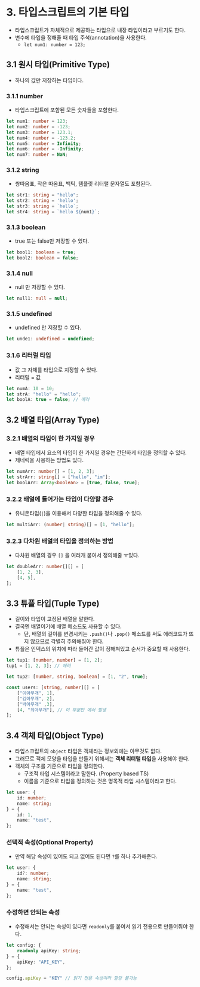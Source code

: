 # 3. 타입스크립트의 기본 타입
- 타입스크립트가 자체적으로 제공하는 타입으로 내장 타입이라고 부르기도 한다.
- 변수에 타입을 정해줄 때 타입 주석(annotation)을 사용한다.
	- `let num1: number = 123;`

## 3.1 원시 타입(Primitive Type)
- 하나의 값만 저장하는 타입이다.

### 3.1.1 number
- 타입스크립트에 포함된 모든 숫자들을 포함한다.
```typescript
let num1: number = 123;
let num2: number = -123;
let num3: number = 123.1;
let num4: number = -123.2;
let num5: number = Infinity;
let num6: number = -Infinity;
let num7: number = NaN;
```

### 3.1.2 string
- 쌍따옴표, 작은 따옴표, 백틱, 템플릿 리터럴 문자열도 포함된다.
```typescript
let str1: string = "hello";
let str2: string = 'hello';
let str3: string = `hello`;
let str4: string = `hello ${num1}`;
```

### 3.1.3 boolean
- true 또는 false만 저장할 수 있다.
```typescript
let bool1: boolean = true;
let bool2: boolean = false;
```

### 3.1.4 null
- null 만 저장할 수 있다.
```typescript
let null1: null = null;
```

### 3.1.5 undefined
- undefined 만 저장할 수 있다.
```typescript
let unde1: undefined = undefined;
```

### 3.1.6 리터럴 타입
- 값 그 자체를 타입으로 지정할 수 있다.
- 리터럴 = 값
```typescript
let numA: 10 = 10;
let strA: "hello" = "hello";
let boolA: true = false; // 에러
```

## 3.2 배열 타입(Array Type)
### 3.2.1 배열의 타입이 한 가지일 경우
- 배열 타입에서 요소의 타입이 한 가지일 경우는 간단하게 타입을 정의할 수 있다.
- 제네릭을 사용하는 방법도 있다.
```typescript
let numArr: number[] = [1, 2, 3];
let strArr: string[] = ["hello", "im"];
let boolArr: Array<boolean> = [true, false, true];
```

### 3.2.2 배열에 들어가는 타입이 다양할 경우
- 유니온타입(`|`)을 이용해서 다양한 타입을 정의해줄 수 있다.
```typescript
let multiArr: (number| string)[] = [1, "hello"];
```

### 3.2.3 다차원 배열의 타입을 정의하는 방법
- 다차원 배열의 경우 `[]` 을 여러개 붙여서 정의해줄 ㅜ있다.
```typescript
let doubleArr: number[][] = [
	[1, 2, 3],
	[4, 5],
];
```

## 3.3 튜플 타입(Tuple Type)
- 길이와 타입이 고정된 배열을 말한다.
- 결국엔 배열이기에 배열 메소드도 사용할 수 있다.
	- 단, 배열의 길이를 변경시키는 `.push()`나 `.pop()` 메소드를 써도 에러코드가 뜨지 않으므로 각별히 주의해줘야 한다.
- 튜플은 인덱스의 위치에 따라 들어간 값이 정해져있고 순서가 중요할 때 사용한다.
```typescript
let tup1: [number, number] = [1, 2];
tup1 = [1, 2, 3]; // 에러

let tup2: [number, string, boolean] = [1, "2", true];

const users: [string, number][] = [
	["이아무개", 1],
	["김아무개", 2],
	["박아무개" ,3],
	[4, "최아무개"], // 이 부분만 에러 발생
];
```

## 3.4 객체 타입(Object Type)
- 타입스크립트의 `object` 타입은 객체라는 정보외에는 아무것도 없다.
- 그러므로 객체 모양을 타입을 만들기 위해서는 **객체 리터럴 타입**을 사용해야 한다.
- 객체의 구조를 기준으로 타입을 정의한다.
	- 구조적 타입 시스템이라고 말한다. (Property based TS)
	- 이름을 기준으로 타입을 정의하는 것은 명목적 타입 시스템이라고 한다.
```typescript
let user: {
	id: number;
	name: string;
} = {
	id: 1,
	name: "test",
};
```

### 선택적 속성(Optional Property)
- 만약 해당 속성이 있어도 되고 없어도 된다면 `?`를 하나 추가해준다.
```typescript
let user: {
	id?: number;
	name: string;
} = {
	name: "test",
};
```

### 수정하면 안되는 속성
- 수정해서는 안되는 속성이 있다면 `readonly`를 붙여서 읽기 전용으로 만들어줘야 한다.
```typescript
let config: {
	readonly apiKey: string;
} = {
	apiKey: "API_KEY",
};

config.apiKey = "KEY" // 읽기 전용 속성이라 할당 불가능
```